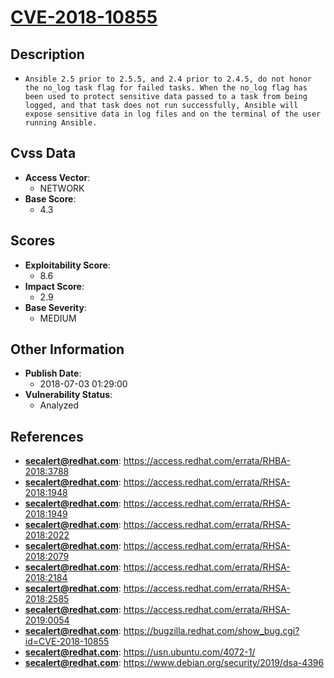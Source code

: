 
# [CVE-2018-10855](https://access.redhat.com/errata/RHBA-2018:3788)

## Description

- `Ansible 2.5 prior to 2.5.5, and 2.4 prior to 2.4.5, do not honor the no_log task flag for failed tasks. When the no_log flag has been used to protect sensitive data passed to a task from being logged, and that task does not run successfully, Ansible will expose sensitive data in log files and on the terminal of the user running Ansible.`

## Cvss Data

- **Access Vector**:
  - NETWORK
- **Base Score**:
  - 4.3

## Scores

- **Exploitability Score**:
  - 8.6
- **Impact Score**:
  - 2.9
- **Base Severity**:
  - MEDIUM

## Other Information

- **Publish Date**:
  - 2018-07-03 01:29:00
- **Vulnerability Status**:
  - Analyzed

## References

- **secalert@redhat.com**: https://access.redhat.com/errata/RHBA-2018:3788
- **secalert@redhat.com**: https://access.redhat.com/errata/RHSA-2018:1948
- **secalert@redhat.com**: https://access.redhat.com/errata/RHSA-2018:1949
- **secalert@redhat.com**: https://access.redhat.com/errata/RHSA-2018:2022
- **secalert@redhat.com**: https://access.redhat.com/errata/RHSA-2018:2079
- **secalert@redhat.com**: https://access.redhat.com/errata/RHSA-2018:2184
- **secalert@redhat.com**: https://access.redhat.com/errata/RHSA-2018:2585
- **secalert@redhat.com**: https://access.redhat.com/errata/RHSA-2019:0054
- **secalert@redhat.com**: https://bugzilla.redhat.com/show_bug.cgi?id=CVE-2018-10855
- **secalert@redhat.com**: https://usn.ubuntu.com/4072-1/
- **secalert@redhat.com**: https://www.debian.org/security/2019/dsa-4396
